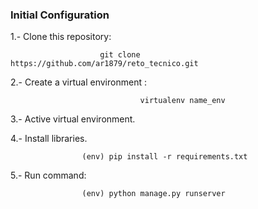 ### Initial Configuration

1.- Clone this repository:

                        git clone https://github.com/ar1879/reto_tecnico.git

2.- Create a virtual environment :

                                 virtualenv name_env

3.- Active virtual environment.

4.- Install libraries.

                    (env) pip install -r requirements.txt 

5.- Run command:

                    (env) python manage.py runserver 
